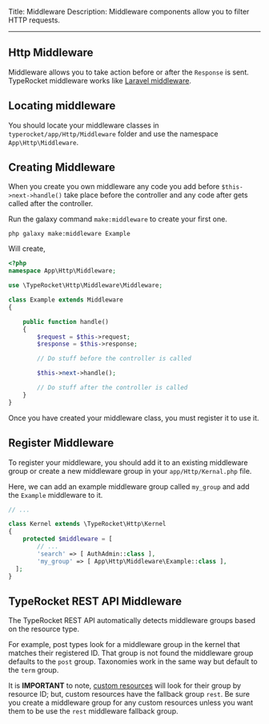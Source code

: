 Title: Middleware
Description: Middleware components allow  you to filter HTTP requests.

---

## Http Middleware

Middleware allows you to take action before or after the `Response` is sent. TypeRocket middleware works like [Laravel middleware](http://laravel.com/docs/master/middleware).

## Locating middleware

You should locate your middleware classes in `typerocket/app/Http/Middleware` folder and use the namespace `App\Http\Middleware`.

## Creating Middleware

When you create you own middleware any code you add before `$this->next->handle()` take place before the controller and any code after gets called after the controller.

Run the galaxy command `make:middleware` to create your first one.

```shell
php galaxy make:middleware Example
```

Will create,

```php
<?php
namespace App\Http\Middleware;

use \TypeRocket\Http\Middleware\Middleware;

class Example extends Middleware
{

    public function handle()
    {
        $request = $this->request;
        $response = $this->response;

        // Do stuff before the controller is called

        $this->next->handle();

        // Do stuff after the controller is called
    }
}
```

Once you have created your middleware class, you must register it to use it.

## Register Middleware

To register your middleware, you should add it to an existing middleware group or create a new middleware group in your `app/Http/Kernal.php` file.

Here, we can add an example middleware group called `my_group` and add the `Example` middleware to it.

```php
// ...

class Kernel extends \TypeRocket\Http\Kernel  
{  
    protected $middleware = [  
		// ...
		'search' => [ AuthAdmin::class ],
		'my_group' => [ App\Http\Middleware\Example::class ],
  ];  
}
```

## TypeRocket REST API Middleware

The TypeRocket REST API automatically detects middleware groups based on the resource type.

For example, post types look for a middleware group in the kernel that matches their registered ID. That group is not found the middleware group defaults to the `post` group. Taxonomies work in the same way but default to the `term` group.

It is **IMPORTANT** to note, [custom resources](/docs/v5/custom-resources/) will look for their group by resource ID; but, custom resources have the fallback group `rest`. Be sure you create a middleware group for any custom resources unless you want them to be use the `rest` middleware fallback group.